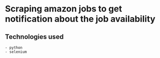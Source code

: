 # Scraping amazon jobs to get notification about the job availability
 ## Technologies used
    - python
    - selenium